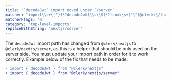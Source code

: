 ```yaml
---
title: '`decodeJwt` import moved under `/server`'
matcher: "import\\s+{[^}]*?decodeJwt[\\s\\S]*?from\\s+['\"]@clerk\\/(nextjs)(?!\/server)[\\s\\S]*?['\"]"
matcherFlags: 'm'
category: 'top-level-imports'
replaceWithString: 'nextjs/server'
---
```


The `decodeJwt` import path has changed from `@clerk/nextjs` to `@clerk/nextjs/server`, as this is a helper that should be only used on the server side. You must update your import path in order for it to work correctly. Example below of the fix that needs to be made:

```diff
- import { decodeJwt } from "@clerk/nextjs"
+ import { decodeJwt } from "@clerk/nextjs/server"
```
